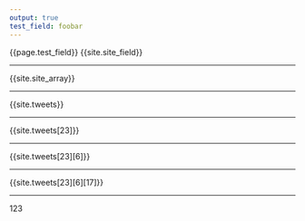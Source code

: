 ```yaml
---
output: true
test_field: foobar
---
```

{{page.test_field}}
{{site.site_field}}

---
{{site.site_array}}

---
{{site.tweets}}

---
{{site.tweets[23]}}

---
{{site.tweets[23][6]}}

---
{{site.tweets[23][6][17]}}

---
123
